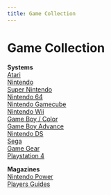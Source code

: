 ```yaml
---
title: Game Collection
---
```


Game Collection
===========

<b>Systems</b><br/>
<a href="/games/atari.html">Atari<a/><br/>
<a href="/games/nes.html">Nintendo<a/><br/>
<a href="/games/snes.html">Super Nintendo<a/><br/>
<a href="/games/n64.html">Nintendo 64<a/><br/>
<a href="/games/gamecube.html">Nintendo Gamecube<a/><br/>
<a href="/games/wii.html">Nintendo Wii<a/><br/>
<a href="/games/gameboy.html">Game Boy / Color<a/><br/>
<a href="/games/gameboy_advance.html">Game Boy Advance<a/><br/>
<a href="/games/ds.html">Nintendo DS<a/><br/>
<a href="/games/sega.html">Sega<a/><br/>
<a href="/games/gamegear.html">Game Gear<a/><br/>
<a href="/games/playstation4.html">Playstation 4<a/><br/>

<b>Magazines</b><br/>
<a href="/games/nintendo_power.html">Nintendo Power<a/><br/>
<a href="/games/players_guides.html">Players Guides<a/><br/>